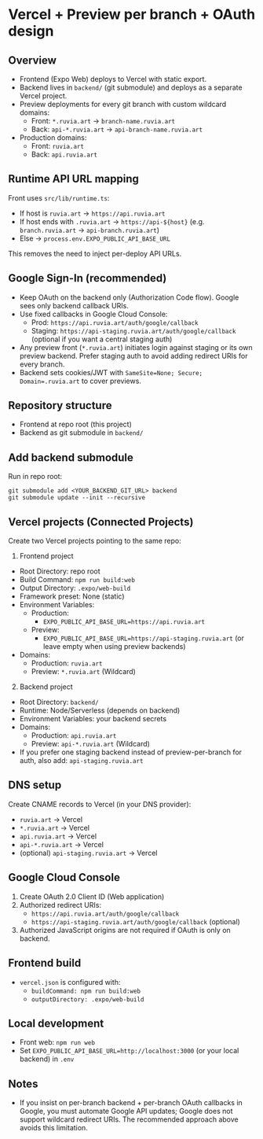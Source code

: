 Vercel + Preview per branch + OAuth design
==========================================

Overview
--------
- Frontend (Expo Web) deploys to Vercel with static export.
- Backend lives in `backend/` (git submodule) and deploys as a separate Vercel project.
- Preview deployments for every git branch with custom wildcard domains:
  - Front: `*.ruvia.art` → `branch-name.ruvia.art`
  - Back: `api-*.ruvia.art` → `api-branch-name.ruvia.art`
- Production domains:
  - Front: `ruvia.art`
  - Back: `api.ruvia.art`

Runtime API URL mapping
-----------------------
Front uses `src/lib/runtime.ts`:
- If host is `ruvia.art` → `https://api.ruvia.art`
- If host ends with `.ruvia.art` → `https://api-${host}` (e.g. `branch.ruvia.art` → `api-branch.ruvia.art`)
- Else → `process.env.EXPO_PUBLIC_API_BASE_URL`

This removes the need to inject per-deploy API URLs.

Google Sign-In (recommended)
----------------------------
- Keep OAuth on the backend only (Authorization Code flow). Google sees only backend callback URIs.
- Use fixed callbacks in Google Cloud Console:
  - Prod: `https://api.ruvia.art/auth/google/callback`
  - Staging: `https://api-staging.ruvia.art/auth/google/callback` (optional if you want a central staging auth)
- Any preview front (`*.ruvia.art`) initiates login against staging or its own preview backend. Prefer staging auth to avoid adding redirect URIs for every branch.
- Backend sets cookies/JWT with `SameSite=None; Secure; Domain=.ruvia.art` to cover previews.

Repository structure
--------------------
- Frontend at repo root (this project)
- Backend as git submodule in `backend/`

Add backend submodule
---------------------
Run in repo root:

```
git submodule add <YOUR_BACKEND_GIT_URL> backend
git submodule update --init --recursive
```

Vercel projects (Connected Projects)
------------------------------------
Create two Vercel projects pointing to the same repo:

1) Frontend project
- Root Directory: repo root
- Build Command: `npm run build:web`
- Output Directory: `.expo/web-build`
- Framework preset: None (static)
- Environment Variables:
  - Production:
    - `EXPO_PUBLIC_API_BASE_URL=https://api.ruvia.art`
  - Preview:
    - `EXPO_PUBLIC_API_BASE_URL=https://api-staging.ruvia.art` (or leave empty when using preview backends)
- Domains:
  - Production: `ruvia.art`
  - Preview: `*.ruvia.art` (Wildcard)

2) Backend project
- Root Directory: `backend/`
- Runtime: Node/Serverless (depends on backend)
- Environment Variables: your backend secrets
- Domains:
  - Production: `api.ruvia.art`
  - Preview: `api-*.ruvia.art` (Wildcard)
- If you prefer one staging backend instead of preview-per-branch for auth, also add: `api-staging.ruvia.art`

DNS setup
---------
Create CNAME records to Vercel (in your DNS provider):
- `ruvia.art` → Vercel
- `*.ruvia.art` → Vercel
- `api.ruvia.art` → Vercel
- `api-*.ruvia.art` → Vercel
- (optional) `api-staging.ruvia.art` → Vercel

Google Cloud Console
--------------------
1) Create OAuth 2.0 Client ID (Web application)
2) Authorized redirect URIs:
   - `https://api.ruvia.art/auth/google/callback`
   - `https://api-staging.ruvia.art/auth/google/callback` (optional)
3) Authorized JavaScript origins are not required if OAuth is only on backend.

Frontend build
--------------
- `vercel.json` is configured with:
  - `buildCommand: npm run build:web`
  - `outputDirectory: .expo/web-build`

Local development
-----------------
- Front web: `npm run web`
- Set `EXPO_PUBLIC_API_BASE_URL=http://localhost:3000` (or your local backend) in `.env`

Notes
-----
- If you insist on per-branch backend + per-branch OAuth callbacks in Google, you must automate Google API updates; Google does not support wildcard redirect URIs. The recommended approach above avoids this limitation.

